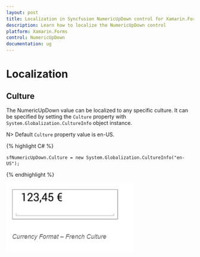 ```yaml
---
layout: post
title: Localization in Syncfusion NumericUpDown control for Xamarin.Forms
description: Learn how to localize the NumericUpDown control
platform: Xamarin.Forms
control: NumericUpDown
documentation: ug
---
```

# Localization

## Culture

The NumericUpDown value can be localized to any specific culture. It can be specified by setting the `Culture` property with `System.Globalization.CultureInfo` object instance.

N> Default `Culture` property value is en-US.

{% highlight C# %}

	sfNumericUpDown.Culture = new System.Globalization.CultureInfo("en-US");
	
{% endhighlight %}

![](images/Culture.png)





